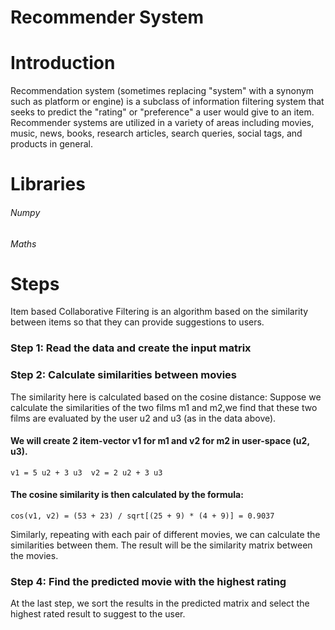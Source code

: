 # Recommender System

# Introduction
 Recommendation system (sometimes replacing "system" with a synonym such as platform or engine) is a subclass of information filtering system that seeks to predict the "rating" or "preference" a user would give to an item.
 Recommender systems are utilized in a variety of areas including movies, music, news, books, research articles, search queries, social tags, and products in general. 
# Libraries
###### Numpy
###### Maths

# Steps
 Item based Collaborative Filtering is an algorithm based on the similarity between 
 items so that they can provide suggestions to users.
 ### Step 1: Read the data and create the input matrix 
 
 ### Step 2: Calculate similarities between movies
   The similarity here is calculated based on the cosine distance:
   Suppose we calculate the similarities of the two films m1 and m2,we find that these two films are evaluated by the user u2 and u3 (as      in the data above).
   #### We will create 2 item-vector v1 for m1 and v2 for m2 in user-space (u2, u3).
   `v1 = 5 u2 + 3 u3 
    v2 = 2 u2 + 3 u3
   `
   #### The cosine similarity is then calculated by the formula:
   `cos(v1, v2) = (53 + 23) / sqrt[(25 + 9) * (4 + 9)] = 0.9037`
   
   Similarly, repeating with each pair of different movies, we can calculate the similarities between them. The result will be the      similarity matrix between the movies.
   
   ### Step 4: Find the predicted movie with the highest rating
   At the last step, we sort the results in the predicted matrix and select the highest rated result to suggest to the user.
